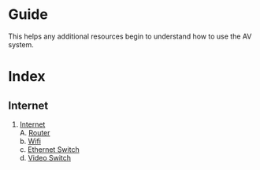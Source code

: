 # Guide
This helps any additional resources begin to understand how to use the AV system.


# Index


## Internet

1. [Internet](#Internet) <br>
    A. [Router](#router) <br>
    b. [Wifi](#wifi) <br>
    c. [Ethernet Switch](#Ethernet-Switch)<br>
    d. [Video Switch](#Video-Switch)
